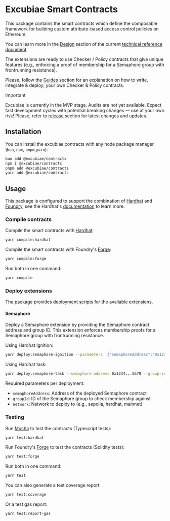 # Excubiae Smart Contracts

This package contains the smart contracts which define the composable framework for building custom attribute-based access control policies on Ethereum.

You can learn more in the [Design](https://hackmd.io/@0xjei/B1RXoTh71e#Design) section of the current [technical reference document](https://hackmd.io/@0xjei/B1RXoTh71e).

The extensions are ready to use Checker / Policy contracts that give unique features (e.g., enforcing a proof of membership for a Semaphore group with frontrunning resistance).

Please, follow the [Guides](https://hackmd.io/@0xjei/B1RXoTh71e#Guides) section for an explanation on how to write, integrate & deploy; your own Checker & Policy contracts.

> [!IMPORTANT]  
> Excubiae is currently in the MVP stage. Audits are not yet available. Expect fast development cycles with potential breaking changes — use at your own risk! Please, refer to [release](https://github.com/privacy-scaling-explorations/excubiae/releases) section for latest changes and updates.

## Installation

You can install the excubiae contracts with any node package manager (`bun`, `npm`, `pnpm`,`yarn`):

```bash
bun add @excubiae/contracts
npm i @excubiae/contracts
pnpm add @excubiae/contracts
yarn add @excubiae/contracts
```

## Usage

This package is configured to support the combination of [Hardhat](https://hardhat.org/) and [Foundry](https://book.getfoundry.sh/), see the Hardhat's [documentation](https://hardhat.org/hardhat-runner/docs/advanced/hardhat-and-foundry) to learn more.

### Compile contracts

Compile the smart contracts with [Hardhat](https://hardhat.org/):

```bash
yarn compile:hardhat
```

Compile the smart contracts with Foundry's [Forge](https://book.getfoundry.sh/forge/):

```bash
yarn compile:forge
```

Run both in one command:

```bash
yarn compile
```

### Deploy extensions

The package provides deployment scripts for the available extensions.

#### Semaphore

Deploy a Semaphore extension by providing the Semaphore contract address and group ID. This extension enforces membership proofs for a Semaphore group with frontrunning resistance.

Using Hardhat Ignition:

```bash
yarn deploy:semaphore-ignition --parameters '{"semaphoreAddress":"0x1234...5678","groupId":1}' --network sepolia
```

Using Hardhat task:

```bash
yarn deploy:semaphore-task --semaphore-address 0x1234...5678 --group-id 1 --network sepolia
```

Required parameters per deployment:

- `semaphoreAddress`: Address of the deployed Semaphore contract
- `groupId`: ID of the Semaphore group to check membership against
- `network`: Network to deploy to (e.g., sepolia, hardhat, mainnet)

### Testing

Run [Mocha](https://mochajs.org/) to test the contracts (Typescript tests):

```bash
yarn test:hardhat
```

Run Foundry's [Forge](https://book.getfoundry.sh/forge/) to test the contracts (Solidity tests):

```bash
yarn test:forge
```

Run both in one command:

```bash
yarn test
```

You can also generate a test coverage report:

```bash
yarn test:coverage
```

Or a test gas report:

```bash
yarn test:report-gas
```
